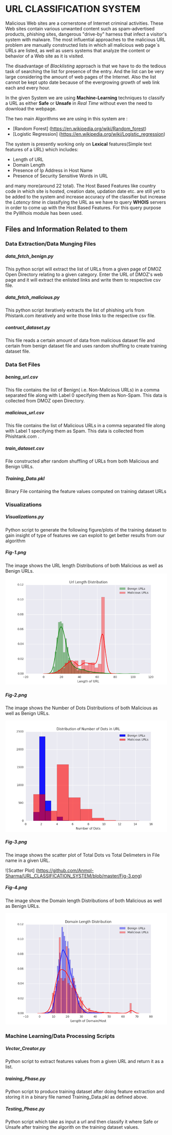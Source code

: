 # URL CLASSIFICATION SYSTEM

Malicious Web sites are a cornerstone of Internet criminal activities.
These Web sites contain various unwanted content such as spam-advertised products, phishing sites, dangerous "drive-by"
harness that infect a visitor's system with malware. The most influential approaches to the malicious
URL problem are manually constructed lists in which all malicious web page`s URLs are listed, as
well as users systems that analyze the content or behavior of a Web site as it is visited.

The disadvantage of _Blacklisting_ approach is that we have to do the tedious task of searching the list for
presence of the entry. And the list can be very large considering the amount of web pages of the Internet.
Also the list cannot be kept upto date because of the evergrowing growth of web link each and every hour.

In the given System we are using **Machine-Learning** techniques to classify a URL as either **Safe** or **Unsafe** in _Real Time_ without even the need to download the webpage.

The two main Algorithms we are using in this system are :

*	[Random Forest] (https://en.wikipedia.org/wiki/Random_forest)
*	[Logistic Regression] (https://en.wikipedia.org/wiki/Logistic_regression)

The system is presently working only on **Lexical** features(Simple text features of a URL) which includes:

*	Length of URL
*	Domain Length
*	Presence of Ip Address in Host Name
*	Presence of Security Sensitive Words in URL

and many more(around 22 total). The Host Based Features like country code in which site is hosted, creation date, updation date etc. are still yet to be added to the system and increase accuracy of the classifier but increase the _Latency time_ in classifying the URL as we have to query **WHOIS** servers in order to come up with the Host Based Features.
For this query purpose the PyWhois module has been used.

## Files and Information Related to them

### Data Extraction/Data Munging Files

#####	data_fetch_benign.py
This python script will extract the list of URLs from a given page of DMOZ Open Directory relating to a given category. Enter the URL of DMOZ's web page and it will extract the enlisted links and write them to respective csv file.

#####	data_fetch_malicious.py
This python script iteratively extracts the list of phishing urls from Phistank.com iteratively and write those links to the respective csv file.

#####	contruct_dataset.py
This file reads a certain amount of data from malicious dataset file and certain from benign dataset file and uses random shuffling to create training dataset file.

### Data Set Files

#####	bening_url.csv

This file contains the list of Benign( i.e. Non-Malicious URLs) in a comma separated file along with Label 0 specifying them as Non-Spam. This data is collected from DMOZ open Directory.

#####	malicious_url.csv

This file contains the list of Malicious URLs in a comma separated file along with Label 1 specifying them as Spam.
This data is collected from Phishtank.com .

#####	train_dataset.csv

File constructed after random shuffling of URLs from both Malicious and Benign URLs.

#####	Training_Data.pkl

Binary File containing the feature values computed on training dataset URLs

###	Visualizations

#####	Visualizations.py
Python script to generate the following figure/plots of the training dataset to gain insight of type of features we can exploit to get better results from our algorithm

#####	Fig-1.png
The image shows the URL length Distributions of both Malicious as well as Benign URLs.
![URL Length Distribution](https://github.com/Anmol-Sharma/URL_CLASSIFICATION_SYSTEM/blob/master/Fig-1.png)


#####	Fig-2.png
The image shows the Number of Dots Distributions of both Malicious as well as Benign URLs.

![No of Dots Distribution](https://github.com/Anmol-Sharma/URL_CLASSIFICATION_SYSTEM/blob/master/Fig-2.png)


#####	Fig-3.png
The image shows the scatter plot of Total Dots vs Total Delimeters in File name in a given URL.

![Scatter Plot]	(https://github.com/Anmol-Sharma/URL_CLASSIFICATION_SYSTEM/blob/master/Fig-3.png)


#####	Fig-4.png
The image show the Domain length Distributions of both Malicious as well as Benign URLs.

![Domain Length Distribution](https://github.com/Anmol-Sharma/URL_CLASSIFICATION_SYSTEM/blob/master/Fig-4.png)

###	Machine Learning/Data Processing Scripts

#####	Vector_Creator.py
Python script to extract features values from a given URL and return it as a list.

#####	training_Phase.py
Python script to produce training dataset after doing feature extraction and storing it in a binary file named Training_Data.pkl as defined above.

#####	Testing_Phase.py
Python script which take as input a url and then classify it where Safe or Unsafe after training the algorith on the training dataset values.
